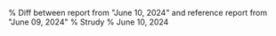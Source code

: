 % Diff between report from "June 10, 2024" and reference report from "June 09, 2024"
% Strudy
% June 10, 2024



